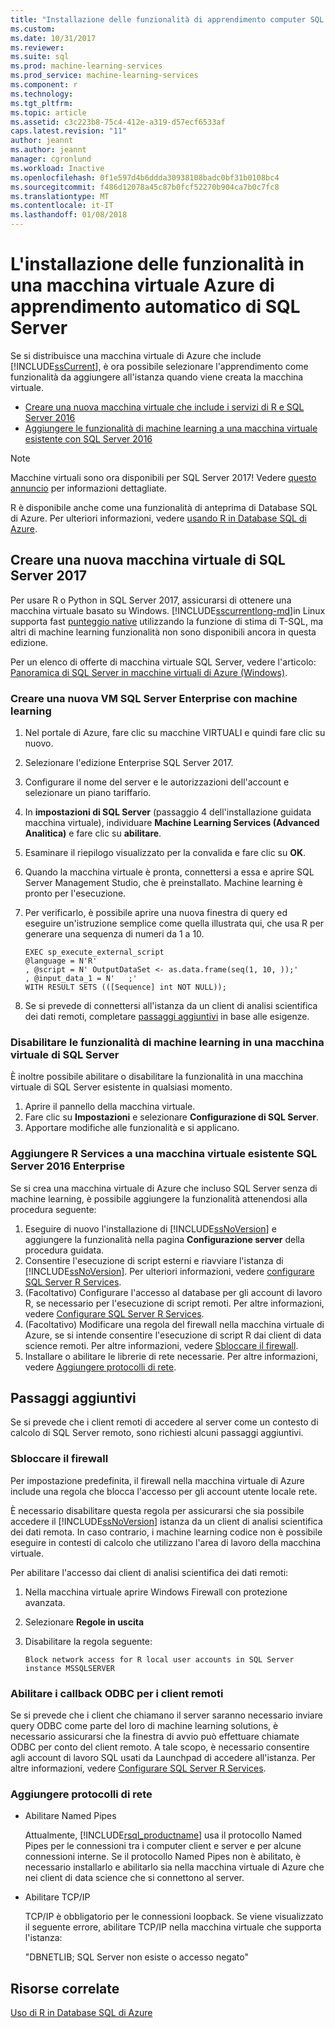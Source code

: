 ```yaml
---
title: "Installazione delle funzionalità di apprendimento computer SQL Server in una macchina virtuale di Azure | Documenti Microsoft"
ms.custom: 
ms.date: 10/31/2017
ms.reviewer: 
ms.suite: sql
ms.prod: machine-learning-services
ms.prod_service: machine-learning-services
ms.component: r
ms.technology: 
ms.tgt_pltfrm: 
ms.topic: article
ms.assetid: c3c223b8-75c4-412e-a319-d57ecf6533af
caps.latest.revision: "11"
author: jeannt
ms.author: jeannt
manager: cgronlund
ms.workload: Inactive
ms.openlocfilehash: 0f1e597d4b6ddda30938108badc0bf31b0108bc4
ms.sourcegitcommit: f486d12078a45c87b0fcf52270b904ca7b0c7fc8
ms.translationtype: MT
ms.contentlocale: it-IT
ms.lasthandoff: 01/08/2018
---
```

# <a name="installing-sql-server-machine-learning-features-on-an-azure-virtual-machine"></a>L'installazione delle funzionalità in una macchina virtuale Azure di apprendimento automatico di SQL Server
 
Se si distribuisce una macchina virtuale di Azure che include [!INCLUDE[ssCurrent](../../includes/sscurrent-md.md)], è ora possibile selezionare l'apprendimento come funzionalità da aggiungere all'istanza quando viene creata la macchina virtuale.

+ [Creare una nuova macchina virtuale che include i servizi di R e SQL Server 2016](#new)
+ [Aggiungere le funzionalità di machine learning a una macchina virtuale esistente con SQL Server 2016](#existing)

> [!NOTE]
> Macchine virtuali sono ora disponibili per SQL Server 2017! Vedere [questo annuncio](https://azure.microsoft.com/blog/announcing-new-azure-vm-images-sql-server-2017-on-linux-and-windows/) per informazioni dettagliate.
> 
> R è disponibile anche come una funzionalità di anteprima di Database SQL di Azure. Per ulteriori informazioni, vedere [usando R in Database SQL di Azure](../r/using-r-in-azure-sql-database.md).

## <a name="create-a-new-sql-server-2017-virtual-machine"></a>Creare una nuova macchina virtuale di SQL Server 2017

Per usare R o Python in SQL Server 2017, assicurarsi di ottenere una macchina virtuale basato su Windows. [!INCLUDE[sscurrentlong-md](../../includes/sscurrentlong-md.md)]in Linux supporta fast [punteggio native](../sql-native-scoring.md) utilizzando la funzione di stima di T-SQL, ma altri di machine learning funzionalità non sono disponibili ancora in questa edizione.

Per un elenco di offerte di macchina virtuale SQL Server, vedere l'articolo: [Panoramica di SQL Server in macchine virtuali di Azure (Windows)](https://docs.microsoft.com/azure/virtual-machines/windows/sql/virtual-machines-windows-sql-server-iaas-overview).

### <a name="new"></a>Creare una nuova VM SQL Server Enterprise con machine learning

1. Nel portale di Azure, fare clic su macchine VIRTUALI e quindi fare clic su nuovo.
2. Selezionare l'edizione Enterprise SQL Server 2017.
3. Configurare il nome del server e le autorizzazioni dell'account e selezionare un piano tariffario.
4. In **impostazioni di SQL Server** (passaggio 4 dell'installazione guidata macchina virtuale), individuare **Machine Learning Services (Advanced Analitica)** e fare clic su **abilitare**.
5. Esaminare il riepilogo visualizzato per la convalida e fare clic su **OK**.
6. Quando la macchina virtuale è pronta, connettersi a essa e aprire SQL Server Management Studio, che è preinstallato. Machine learning è pronto per l'esecuzione.
7. Per verificarlo, è possibile aprire una nuova finestra di query ed eseguire un'istruzione semplice come quella illustrata qui, che usa R per generare una sequenza di numeri da 1 a 10.

    ```
    EXEC sp_execute_external_script
    @language = N'R'
    , @script = N' OutputDataSet <- as.data.frame(seq(1, 10, ));'
    , @input_data_1 = N'   ;'
    WITH RESULT SETS (([Sequence] int NOT NULL));
    ```

6. Se si prevede di connettersi all'istanza da un client di analisi scientifica dei dati remoti, completare [passaggi aggiuntivi](#additional-steps) in base alle esigenze.

### <a name="disable-machine-learning-features-on-a-sql-server-vm"></a>Disabilitare le funzionalità di machine learning in una macchina virtuale di SQL Server

È inoltre possibile abilitare o disabilitare la funzionalità in una macchina virtuale di SQL Server esistente in qualsiasi momento.

1. Aprire il pannello della macchina virtuale.
2. Fare clic su **Impostazioni** e selezionare **Configurazione di SQL Server**.
3. Apportare modifiche alle funzionalità e si applicano.

### <a name="existing"></a>Aggiungere R Services a una macchina virtuale esistente SQL Server 2016 Enterprise

Se si crea una macchina virtuale di Azure che incluso SQL Server senza di machine learning, è possibile aggiungere la funzionalità attenendosi alla procedura seguente:

1. Eseguire di nuovo l'installazione di [!INCLUDE[ssNoVersion](../../includes/ssnoversion-md.md)] e aggiungere la funzionalità nella pagina **Configurazione server** della procedura guidata.
2. Consentire l'esecuzione di script esterni e riavviare l'istanza di [!INCLUDE[ssNoVersion](../../includes/ssnoversion-md.md)]. Per ulteriori informazioni, vedere [configurare SQL Server R Services](../../advanced-analytics/r/set-up-sql-server-r-services-in-database.md).
3. (Facoltativo) Configurare l'accesso al database per gli account di lavoro R, se necessario per l'esecuzione di script remoti.
   Per altre informazioni, vedere [Configurare SQL Server R Services](../../advanced-analytics/r/set-up-sql-server-r-services-in-database.md).
3. (Facoltativo) Modificare una regola del firewall nella macchina virtuale di Azure, se si intende consentire l'esecuzione di script R dai client di data science remoti. Per altre informazioni, vedere [Sbloccare il firewall](#firewall).
4. Installare o abilitare le librerie di rete necessarie. Per altre informazioni, vedere [Aggiungere protocolli di rete](#network).

## <a name="additional-steps"></a>Passaggi aggiuntivi

Se si prevede che i client remoti di accedere al server come un contesto di calcolo di SQL Server remoto, sono richiesti alcuni passaggi aggiuntivi.

### <a name="firewall"></a>Sbloccare il firewall

Per impostazione predefinita, il firewall nella macchina virtuale di Azure include una regola che blocca l'accesso per gli account utente locale rete.

È necessario disabilitare questa regola per assicurarsi che sia possibile accedere il [!INCLUDE[ssNoVersion](../../includes/ssnoversion-md.md)] istanza da un client di analisi scientifica dei dati remota.  In caso contrario, i machine learning codice non è possibile eseguire in contesti di calcolo che utilizzano l'area di lavoro della macchina virtuale.

Per abilitare l'accesso dai client di analisi scientifica dei dati remoti:

1. Nella macchina virtuale aprire Windows Firewall con protezione avanzata.
2. Selezionare **Regole in uscita**
3. Disabilitare la regola seguente:
  
     `Block network access for R local user accounts in SQL Server instance MSSQLSERVER`
  
### <a name="enable-odbc-callbacks-for-remote-clients"></a>Abilitare i callback ODBC per i client remoti

Se si prevede che i client che chiamano il server saranno necessario inviare query ODBC come parte del loro di machine learning solutions, è necessario assicurarsi che la finestra di avvio può effettuare chiamate ODBC per conto del client remoto. A tale scopo, è necessario consentire agli account di lavoro SQL usati da Launchpad di accedere all'istanza.
Per altre informazioni, vedere [Configurare SQL Server R Services](../../advanced-analytics/r/set-up-sql-server-r-services-in-database.md).

### <a name="network"></a>Aggiungere protocolli di rete

+ Abilitare Named Pipes
  
  Attualmente, [!INCLUDE[rsql_productname](../../includes/rsql-productname-md.md)] usa il protocollo Named Pipes per le connessioni tra i computer client e server e per alcune connessioni interne. Se il protocollo Named Pipes non è abilitato, è necessario installarlo e abilitarlo sia nella macchina virtuale di Azure che nei client di data science che si connettono al server.
  
+ Abilitare TCP/IP

  TCP/IP è obbligatorio per le connessioni loopback. Se viene visualizzato il seguente errore, abilitare TCP/IP nella macchina virtuale che supporta l'istanza:

  "DBNETLIB; SQL Server non esiste o accesso negato"

## <a name="related-resources"></a>Risorse correlate

[Uso di R in Database SQL di Azure](../r/using-r-in-azure-sql-database.md)